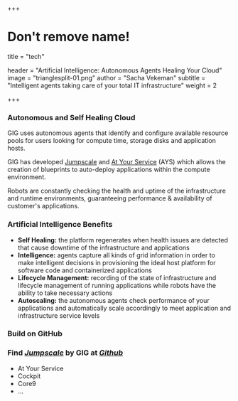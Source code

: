 +++
# Don't remove name!
title = "tech"

header = "Artificial Intelligence: Autonomous Agents Healing Your Cloud"
image = "trianglesplit-01.png"
author = "Sacha Vekeman"
subtitle = "Intelligent agents taking care of your total IT infrastructure"
weight = 2

+++

### Autonomous and Self Healing Cloud

GIG uses autonomous agents that identify and configure available resource pools for users looking for compute time, storage disks and application hosts.

GIG has developed [Jumpscale](https://github.com/jumpscale) and [At Your Service](https://github.com/Jumpscale/ays9) (AYS) which allows the creation of blueprints to auto-deploy applications within the compute environment.

Robots are constantly checking the health and uptime of the infrastructure and runtime environments, guaranteeing performance & availability of customer's applications.

### Artificial Intelligence Benefits

* **Self Healing:** the platform regenerates when health issues are detected that cause downtime of the infrastructure and applications  
* **Intelligence:** agents capture all kinds of grid information in order to make intelligent decisions in provisioning the ideal host platform for software code and containerized applications
* **Lifecycle Management:** recording of the state of infrastructure and lifecycle management of running applications while robots have the ability to take necessary actions
* **Autoscaling:** the autonomous agents check performance of your applications and automatically scale accordingly to meet application and infrastructure service levels

### Build on GitHub

### Find *[Jumpscale](https://github.com/jumpscale)* by GIG at *[Github](https://github.com/jumpscale)*
* At Your Service
* Cockpit
* Core9
* ...
